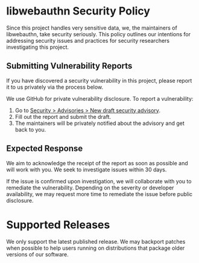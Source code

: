 # libwebauthn Security Policy

Since this project handles very sensitive data, we, the maintainers of
libwebauthn, take security seriously. This policy outlines our intentions for
addressing security issues and practices for security researchers investigating
this project.

## Submitting Vulnerability Reports

If you have discovered a security vulnerability in this project, please report it
to us privately via the process below.

We use GitHub for private vulnerability disclosure. To report a vulnerability:

1. Go to [Security > Advisories > New draft security advisory][new-advisory].
2. Fill out the report and submit the draft.
3. The maintainers will be privately notified about the advisory and get back to
   you.

[new-advisory]: https://github.com/linux-credentials/libwebauthn/security/advisories/new

## Expected Response

We aim to acknowledge the receipt of the report as soon as possible and will
work with you. We seek to investigate issues within 30 days.

If the issue is confirmed upon investigation, we will collaborate with you to
remediate the vulnerability. Depending on the severity or developer
availability, we may request more time to remediate the issue before
public disclosure.

# Supported Releases

We only support the latest published release. We may backport patches when
possible to help users running on distributions that package older versions of
our software.
